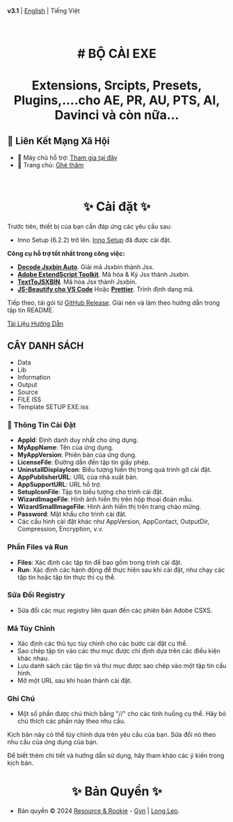 **v3.1** | [English](https://github.com/LongLeo287/RR_EXE-Setup/blob/6b1812de07c46affda158c47b76d3169fca1beac/docs/REAME.en-EN.md) | Tiếng Việt

<h1 align="center">
  <br>
# BỘ CÀI EXE
  <br>
<h1>
<p align="center">Extensions, Srcipts, Presets, Plugins,....cho AE, PR, AU, PTS, AI, Davinci và còn nữa...</p>  

## 🔗 Liên Kết Mạng Xã Hội

- 🤝 Máy chủ hỗ trợ: [Tham gia tại đây](https://discord.gg/resource-rookie-r-1154264290535161876)
- 🐳 Trang chủ: [Ghé thăm](https://www.facebook.com/ResourceRookie2023)

<br>
<h1 align="center"> ✨ Cài đặt ✨ </h1>

Trước tiên, thiết bị của bạn cần đáp ứng các yêu cầu sau:

- Inno Setup (6.2.2) trở lên. [Inno Setup](https://jrsoftware.org/download.php/is.exe) đã được cài đặt.

**Công cụ hỗ trợ tốt nhất trong công việc:**
- **[Decode Jsxbin Auto]()**. Giải mã Jsxbin thành Jsx.
- **[Adobe ExtendScript Toolkit]()**. Mã hóa & Ký Jsx thành Jsxbin.
- **[TextToJSXBIN](vscode:extension/motionland.texttojsxbin)**. Mã hóa Jsx thành Jsxbin.
- **[JS-Beautify cho VS Code](vscode:extension/vsce-toolroom.vscode-beautify)** Hoặc **[Prettier](https://prettier.io/docs/en/install)**. Trình định dạng mã.

Tiếp theo, tải gói từ [GitHub Release](https://github.com/LongLeo287/RR_EXE-Setup/releases). Giải nén và làm theo hướng dẫn trong tập tin README.

[Tài Liệu Hướng Dẫn](./docs/Documention.pdf)

## CÂY DANH SÁCH
- Data
- Lib
- Information
- Output
- Source
- FILE ISS
- Template SETUP EXE.iss


### 🚀 **Thông Tin Cài Đặt**

- **AppId**: Định danh duy nhất cho ứng dụng.
- **MyAppName**: Tên của ứng dụng.
- **MyAppVersion**: Phiên bản của ứng dụng.
- **LicenseFile**: Đường dẫn đến tập tin giấy phép.
- **UninstallDisplayIcon**: Biểu tượng hiển thị trong quá trình gỡ cài đặt.
- **AppPublisherURL**: URL của nhà xuất bản.
- **AppSupportURL**: URL hỗ trợ.
- **SetupIconFile**: Tập tin biểu tượng cho trình cài đặt.
- **WizardImageFile**: Hình ảnh hiển thị trên hộp thoại đoán mẫu.
- **WizardSmallImageFile**: Hình ảnh hiển thị trên trang chào mừng.
- **Password**: Mật khẩu cho trình cài đặt.
- Các cấu hình cài đặt khác như AppVersion, AppContact, OutputDir, Compression, Encryption, v.v.

### Phần Files và Run

- **Files**: Xác định các tập tin để bao gồm trong trình cài đặt.
- **Run**: Xác định các hành động để thực hiện sau khi cài đặt, như chạy các tập tin hoặc tập tin thực thi cụ thể.

### Sửa Đổi Registry

- Sửa đổi các mục registry liên quan đến các phiên bản Adobe CSXS.

### Mã Tùy Chỉnh

- Xác định các thủ tục tùy chỉnh cho các bước cài đặt cụ thể.
- Sao chép tập tin vào các thư mục được chỉ định dựa trên các điều kiện khác nhau.
- Lưu danh sách các tập tin và thư mục được sao chép vào một tập tin cấu hình.
- Mở một URL sau khi hoàn thành cài đặt.

### **Ghi Chú**

- Một số phần được chú thích bằng "//" cho các tình huống cụ thể. Hãy bỏ chú thích các phần này theo nhu cầu.

Kịch bản này có thể tùy chỉnh dựa trên yêu cầu của bạn. Sửa đổi nó theo nhu cầu của ứng dụng của bạn.

Để biết thêm chi tiết và hướng dẫn sử dụng, hãy tham khảo các ý kiến trong kịch bản.
<br>

<h1 align="center"> ✨ Bản Quyền ✨ </h1>

- Bản quyền © 2024 [Resource & Rookie](https://www.facebook.com/ResourceRookie2023) - [Gyn](https://www.facebook.com/gyginee/) | [Long Leo](https://www.facebook.com/LongLeo97/).
